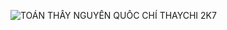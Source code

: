 ![TOÁN THẦY NGUYỄN QUỐC CHÍ THAYCHI 2K7](https://docs.google.com/spreadsheets/d/1kpFE_JJ0pk_3KECnaq8Nyj_xr_mwqAg2B423bvw1osw/edit?gid=0#gid=0)
